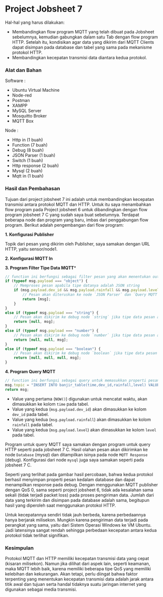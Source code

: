 # Project Jobsheet 7
Hal-hal yang harus dilakukan:

- Membandingkan flow program MQTT yang telah dibuat pada Jobsheet sebelumnya, kemudian gabungkan dalam satu Tab dengan flow program HTTP. Setelah itu, kondisikan agar data yang dikirim dari MQTT Clients dapat disimpan pada database dan tabel yang sama pada mekanisme protokol HTTP.
- Membandingkan kecepatan transmisi data diantara kedua protokol.

### Alat dan Bahan

Software :

- Ubuntu Virtual Machine
- Node-red
- Postman
- XAMPP
- MySQL Server
- Mosquitto Broker
- MQTT Box

Node :
- Http in (1 buah)
- Function (7 buah)
- Debug (8 buah)
- JSON Parser (1 buah)
- Switch (1 buah)
- Http response (2 buah)
- Mysql (2 buah)
- Mqtt in (1 buah)


### Hasil dan Pembahasan
Tujuan dari project jobsheet 7 ini adalah untuk membandingkan kecepatan transmisi antara protokol MQTT dan HTTP. Untuk itu saya menambahkan flow program pada Project jobsheet 6 untuk dibandingkan dengan flow program jobsheet 7 C yang sudah saya buat sebelumnya. Terdapat beberapa node dan program yang baru, imbas dari penggabungan flow program. Berikut adalah pengembangan dari flow program:

**1. Konfigurasi Publisher**

Topik dari pesan yang dikirim oleh Publisher, saya samakan dengan URL HTTP, yaitu sensor/node1.

**2. Konfigurasi MQTT In**

**3. Program Filter Tipe Data MQTT***
```javascript
// function ini berfungsi sebagai filter pesan yang akan menentukan output atau tujuan
if (typeof msg.payload === "object") {
    // Memproses pesan apabila tipe datanya adalah JSON string
    if (msg.payload.dev_id && msg.payload.rainfall && msg.payload.level) {
        // Pesan akan diteruskan ke node `JSON Parser` dan `Query MQTT` jika terdapat properti dev_id, rainfall, dan level pada pesan yang dikirim
        return [msg]; 
    }
}
else if (typeof msg.payload === "string") {
    // Pesan akan dikirim ke debug node `string` jika tipe data pesan adalah `string`
    return [null, msg];
}
else if (typeof msg.payload === "number") {
    // Pesan akan dikirim ke debug node `number` jika tipe data pesan adalah `number`
    return [null, null, msg];
}
else if (typeof msg.payload === "boolean") {
    // Pesan akan dikirim ke debug node `boolean` jika tipe data pesan adalah `boolean`
    return [null, null, null, msg];
}
```

**4. Program Query MQTT**
```javascript
// function ini berfungsi sebagai query untuk memasukkan properti pesan ke database
msg.topic = "INSERT INTO banjir_table(time,dev_id,rainfall,level) VALUES(NOW()," + msg.payload.dev_id + "," + msg.payload.rainfall + "," + msg.payload.level +");";
return msg;
```
- Value yang pertama (`NOW()`) digunakan untuk mencatat waktu, akan dimasukkan ke kolom `time` pada tabel.
- Value yang kedua (`msg.payload.dev_id`) akan dimasukkan ke kolom `dev_id` pada tabel.
- Value yang kedua (`msg.payload.rainfall`) akan dimasukkan ke kolom `rainfall` pada tabel.
- Value yang kedua (`msg.payload.level`) akan dimasukkan ke kolom `level` pada tabel.

Program untuk query MQTT saya samakan dengan program untuk query HTTP seperti pada jobsheet 7 C. Hasil olahan pesan akan dikirimkan ke node `Database` (mysql) dan ditampilkan isinya pada node `MQTT Response` (debug). Konfigurasi dari node `mysql` juga saya samakan seperti pada jobsheet 7 C. 

Seperti yang terlihat pada gambar hasil percobaan, bahwa kedua protokol berhasil menyimpan properti pesan kedalam database dan dapat menampilkan response pada debug. Dengan menggunakan MQTT publisher dengan QoS 0, sama seperti project jobsheet 6, tidak ada kesalahan sama sekali (tidak terjadi packet loss) pada proses pengiriman data. Jumlah dari data yang terkirim dan disimpan pada database adalah sama, begitupun hasil yang diperoleh saat menggunakan protokol HTTP.

Untuk kecepatannya sendiri tidak jauh berbeda, karena perbedaannya hanya berjarak milisekon. Mungkin karena pengiriman data terjadi pada perangkat yang sama, yaitu dari Sistem Operasi Windows ke VM Ubuntu. Jadi latensinya sangat rendah sehingga perbedaan kecepatan antara kedua protokol tidak terlihat signifikan.

### Kesimpulan
Protokol MQTT dan HTTP memiliki kecepatan transmisi data yang cepat (kisaran milisekon). Namun jika dilihat dari aspek lain, seperti keamanan, maka MQTT lebih baik, karena memiliki beberapa tipe QoS yang memiliki kelebihan dan kekurangan. Akan tetapi, perlu diingat bahwa faktor terpenting yang menentukan kecepatan transmisi data adalah jarak antara titik awal dan tujuan serta handal tidaknya suatu jaringan internet yang digunakan sebagai media transmisi.
